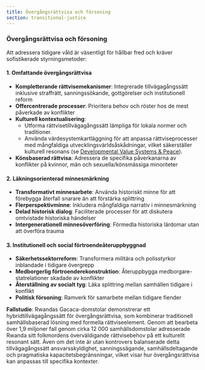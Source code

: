 ```yaml
---
title: Övergångsrättvisa och försoning
section: transitional-justice
---
```


### Övergångsrättvisa och försoning

Att adressera tidigare våld är väsentligt för hållbar fred och kräver sofistikerade styrningsmetoder:

#### 1. Omfattande övergångsrättvisa
- **Kompletterande rättvisemekanismer**: Integrerade tillvägagångssätt inklusive straffrätt, sanningssökande, gottgörelser och institutionell reform
- **Offercentrerade processer**: Prioritera behov och röster hos de mest påverkade av konflikter
- **Kulturell kontextualisering**:
  - Utforma rättvisetillvägagångssätt lämpliga för lokala normer och traditioner.
  - Använda värdesystemkartläggning för att anpassa rättviseprocesser med mångfaldiga utvecklingsvärldsåskådningar, vilket säkerställer kulturell resonans (se [Developmental Value Systems & Peace](/frameworks/peace-and-conflict-resolution#developmental-value-systems)).
- **Könsbaserad rättvisa**: Adressera de specifika påverkanarna av konflikter på kvinnor, män och sexuella/könsmässiga minoriteter

#### 2. Läkningsorienterad minnesmärkning
- **Transformativt minnesarbete**: Använda historiskt minne för att förebygga återfall snarare än att förstärka splittring
- **Flerperspektivminne**: Inkludera mångfaldiga narrativ i minnesmärkning
- **Delad historisk dialog**: Faciliterade processer för att diskutera omtvistade historiska händelser
- **Intergenerationell minnesöverföring**: Förmedla historiska lärdomar utan att överföra trauma

#### 3. Institutionell och social förtroendeåteruppbyggnad
- **Säkerhetssektorreform**: Transformera militära och polisstyrkor inblandade i tidigare övergrepp
- **Medborgerlig förtroenderekonstruktion**: Återuppbygga medborgare-statrelationer skadade av konflikter
- **Återställning av socialt tyg**: Läka splittring mellan samhällen tidigare i konflikt
- **Politisk försoning**: Ramverk för samarbete mellan tidigare fiender

**Fallstudie**: Rwandas Gacaca-domstolar demonstrerar ett hybridtillvägagångssätt för övergångsrättvisa, som kombinerar traditionell samhällsbaserad lösning med formella rättviseelement. Genom att bearbeta över 1,9 miljoner fall genom cirka 12 000 samhällsdomstolar adresserade Rwanda sitt folkmordens överväldigande rättvisebehov på ett kulturellt resonant sätt. Även om det inte är utan kontrovers balanserade detta tillvägagångssätt ansvarsskyldighet, sanningssägande, samhällsdeltagande och pragmatiska kapacitetsbegränsningar, vilket visar hur övergångsrättvisa kan anpassas till specifika kontexter.
